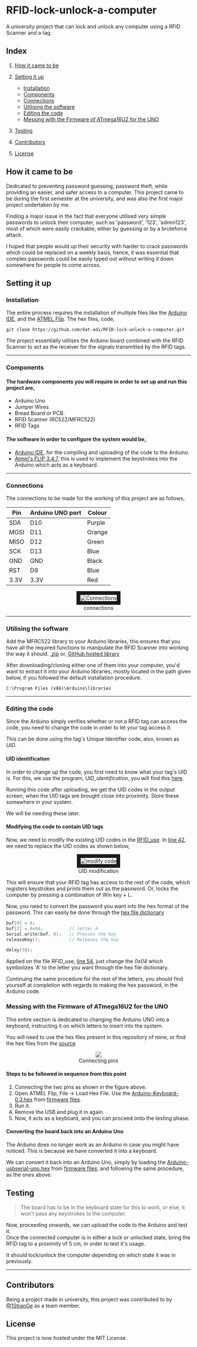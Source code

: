 # RFID-lock-unlock-a-computer
A university project that can lock and unlock any computer using a RFID Scanner and a tag.

## Index

1. [How it came to be](#how-it-came-to-be)

2. [Setting it up](#setting-it-up)
    - [Installation](#installation)
    - [Components](#components)
    - [Connections](#connections)
    - [Utilising the software](#utilising-the-software)
    - [Editing the code](#editing-the-code)
    - [Messing with the Firmware of ATmega16U2 for the UNO](#messing-with-the-firmware-of-atmega16u2-for-the-uno)

3. [Testing](#testing)

4. [Contributors](#contributors)

5. [License](#license)

## How it came to be
Dedicated to preventing password guessing, password theft, while providing an easier, and safer access to a computer.
This project came to be during the first semester at the university, and was also the first major project undertaken by me.

Finding a major issue in the fact that everyone utilised very simple passwords to unlock their computer, such as 'password', '123', 'admin123', most of which were easily crackable, either by guessing or by a bruteforce attack.

I hoped that people would up their security with harder to crack passwords which could be replaced on a weekly basis, hence, it was essential that complex passwords could be easily typed out without writing it down somewhere for people to come across.

## Setting it up

### Installation

The entire process requires the installation of multiple files like the [Arduino IDE](https://www.arduino.cc/en/Main/Software), and the [ATMEL Flip](http://ww1.microchip.com/downloads/en/DeviceDoc/JRE%20-%20Flip%20Installer%20-%203.4.7.112.exe).
The hex files, code, 
```
git clone https://github.com/dat-adi/RFID-lock-unlock-a-computer.git
```

The project essentially utilises the Arduino board combined with the RFID Scanner to act as the receiver for the signals transmitted by the RFID tags.

---

### Components

#### The hardware components you will require in order to set up and run this project are,

- Arduino Uno
- Jumper Wires
- Bread Board or PCB.
- RFID Scanner (RC522/MFRC522)
- RFID Tags

#### The software in order to configure the system would be,

- [Arduino IDE](https://www.arduino.cc/en/Main/Software), for the compiling and uploading of the code to the Arduino.
- [Atmel's FLIP 3.4.7](http://ww1.microchip.com/downloads/en/DeviceDoc/JRE%20-%20Flip%20Installer%20-%203.4.7.112.exe), this is used to implement the keystrokes into the Arduino which acts as a keyboard.

---

### Connections

The connections to be made for the working of this project are as follows,

| Pin   | Arduino UNO port| Colour |
| ----- |-----------------|--------|
| SDA   | D10             | Purple |
| MOSI  | D11             | Orange |
| MISO  | D12             | Green  |
| SCK   | D13             | Blue   |
| GND   | GND             | Black  |
| RST   | D9              | Blue   |
| 3.3V  | 3.3V            | Red    |

<p align="center">
    <img src="https://github.com/dat-adi/RFID-lock-unlock-a-computer/blob/master/assets/RFIDImage.png" alt="Connections" border="10"><br>
  connections
</p>

---

### Utilising the software

Add the MFRC522 library to your Arduino libraries, this ensures that you have all the required functions to manipulate the RFID Scanner into working the way it should.
[.zip](https://www.arduinolibraries.info/libraries/mfrc522) or, [GitHub hosted library](https://github.com/miguelbalboa/rfid)

After downloading/cloning either one of them into your computer, you'd want to extract it into your Arduino libraries, mostly located in the path given below, if you followed the default installation procedure.
```
C:\Program Files (x86)\Arduino\libraries
```

---

### Editing the code
Since the Arduino simply verifies whether or not a RFID tag can access the code, you need to change the code in order to let your tag access it.

This can be done using the tag's Unique Identifier code, also, known as *UID*.

#### UID identification
In order to change up the code, you first need to know what your tag's UID is.
For this, we use the program, *UID_identification*, you will find this [here](arduino_codes/UID_identification/UID_identification.ino).

Running this code after uploading, we get the UID codes in the output screen, when the UID tags are brought close into proximity.
Store these somewhere in your system.

We will be needing these later.

#### Modifying the code to contain UID tags
Now, we need to modify the existing UID codes in the [RFID_use](arduino_codes/RFID_use/RFID_use.ino).
In [line 42](https://github.com/dat-adi/RFID-lock-unlock-a-computer/blob/6ed9a8c351e9bd2d3f71e4363cc7bec0eaecb471/arduino_codes/RFID_use/RFID_use.ino#L42), we need to replace the UID codes as shown below,
<p align="center">
    <img src="https://github.com/dat-adi/RFID-lock-unlock-a-computer/blob/master/assets/modify_code.PNG" alt="modify code" border="10">
    <br>
    UID modification
</p>

This will ensure that your RFID tag has access to the rest of the code, which registers keystrokes and prints them out as the password. Or, locks the computer by pressing a combination of Win key + L.

Now, you need to convert the password you want into the hex format of the password.
This can easily be done through the [hex file dictionary](/docs/USBKeyScan.pdf)

```C++
buf[0] = 0;
buf[2] = 0x04;          // letter A
Serial.write(buf, 8);   // Presses the key
releaseKey();           // Releases the key

delay(50);
```

Applied on the file RFID_use, [line 54](https://github.com/dat-adi/RFID-lock-unlock-a-computer/blob/62748ac72d3d211d0a937e620e75145e14e52f4b/arduino_codes/RFID_use/RFID_use.ino#L54), just change the *0x04* which symbolizes 'A' to the letter you want through the hex file dictionary.

Continuing the same procedure for the rest of the letters, you should find yourself at completion with regards to making the hex password, in the Arduino code.

### Messing with the Firmware of ATmega16U2 for the UNO
This entire section is dedicated to changing the Arduino UNO into a keyboard, instructing it on which letters to insert into the system.

You will need to use the hex files present in this repository of mine, or find the hex files from the [source](https://github.com/coopermaa/USBKeyboard)

<p align="center">
    <img src="/assets/pin_connect.jpg"><br>
    Connecting pins
</p>

#### Steps to be followed in sequence from this point
1. Connecting the two pins as shown in the figure above.
2. Open ATMEL Flip, File -> Load Hex File. Use the [Arduino-Keyboard-0.3.hex](firmware/Arduino-Keyboard-0.3.hex) from [firmware files](firmware).
3. Run it.
4. Remove the USB and plug it in again.
5. Now, it acts as a keyboard, and you can proceed onto the testing phase.

#### Converting the board back into an Arduino Uno
The Arduino does no longer work as an Arduino in case you might have noticed.
This is because we have converted it into a keyboard.

We can convert it back into an Arduino Uno, simply by loading the [Arduino-usbserial-uno.hex](firmware/Arduino-usbserial-uno.hex) from [firmware files](firmware), and following the same procedure, as the ones above.

## Testing
> The board has to be in the keyboard state for this to work, or else, it won't pass any keystrokes to the computer.

Now, proceeding onwards, we can upload the code to the Arduino and test it.<br>
Once the connected computer is in either a lock or unlocked state, bring the RFID tag to a proximity of 5 cm, in order to test it's usage.

It should lock/unlock the computer depending on which state it was in previously.

---

## Contributors
Being a project made in university, this project was contributed to by [@1StranGe](https://github.com/1StranGe) as a team member.

## License
This project is now hosted under the MIT License.
